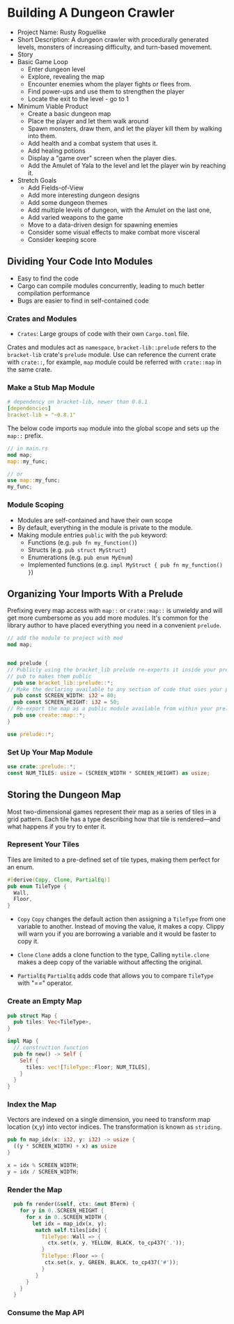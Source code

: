 # Building A Dungeon Crawler

- Project Name: Rusty Roguelike
- Short Description:
  A dungeon crawler with procedurally generated levels, monsters of increasing difficulty, and turn-based movement.
- Story
- Basic Game Loop
  - Enter dungeon level
  - Explore, revealing the map
  - Encounter enemies whom the player fights or flees from.
  - Find power-ups and use them to strengthen the player
  - Locate the exit to the level - go to 1
- Minimum Viable Product
  - Create a basic dungeon map
  - Place the player and let them walk around
  - Spawn monsters, draw them, and let the player kill them by walking into them.
  - Add health and a combat system that uses it.
  - Add healing potions
  - Display a "game over" screen when the player dies.
  - Add the Amulet of Yala to the level and let the player win by reaching it.
- Stretch Goals
  - Add Fields-of-View
  - Add more interesting dungeon designs
  - Add some dungeon themes
  - Add multiple levels of dungeon, with the Amulet on the last one,
  - Add varied weapons to the game
  - Move to a data-driven design for spawning enemies
  - Consider some visual effects to make combat more visceral
  - Consider keeping score


## Dividing Your Code Into Modules
- Easy to find the code
- Cargo can compile modules concurrently, leading to much better compilation performance
- Bugs are easier to find in self-contained code

### Crates and Modules

- `Crates`: Large groups of code with their own `Cargo.toml` file.

Crates and modules act as `namespace`, `bracket-lib::prelude` refers to the `bracket-lib` crate's `prelude` module.
Use can reference the current crate with `crate::`, for example, `map` module could be referred with `crate::map` in the same crate.

### Make a Stub Map Module

```yaml
# dependency on bracket-lib, newer than 0.8.1
[dependencies]
bracket-lib = "~0.8.1"
```

The below code imports `map` module into the global scope and sets up the `map::` prefix.
```rust
// in main.rs
mod map;
map::my_func;

// or
use map::my_func;
my_func;
```

### Module Scoping

- Modules are self-contained and have their own scope
- By default, everything in the module is private to the module.
- Making module entries `public` with the `pub` keyword:
  - Functions (e.g. `pub fn my_function()`)
  - Structs (e.g. `pub struct MyStruct`)
  - Enumerations (e.g. `pub enum MyEnum`)
  - Implemented functions (e.g. `impl MyStruct { pub fn my_function() }`)


## Organizing Your Imports With a Prelude
Prefixing every map access with `map::` or `crate::map::` is unwieldy and will get more cumbersome as you add more modules.
It's common for the library author to have placed everything you need in a convenient `prelude`.

```rust
// add the module to project with mod
mod map;


mod prelude {
// Publicly using the bracket_lib prelude re-exports it inside your prelude.
// pub to makes them public
  pub use bracket_lib::prelude::*;
// Make the declaring available to any section of code that uses your prelude.
  pub const SCREEN_WIDTH: i32 = 80;
  pub const SCREEN_HEIGHT: i32 = 50;
// Re-export the map as a public module available from within your prelude.
  pub use create::map::*;
}

use prelude::*;
```

### Set Up Your Map Module

```rust
use crate::prelude::*;
const NUM_TILES: usize = (SCREEN_WIDTH * SCREEN_HEIGHT) as usize;
```

## Storing the Dungeon Map
Most two-dimensional games represent their map as a series of tiles in a grid pattern. Each tile has a type describing how that tile is rendered—and what happens if you try to enter it.

### Represent Your Tiles
Tiles are limited to a pre-defined set of tile types, making them perfect for an enum.

```rust
#[derive(Copy, Clone, PartialEq)]
pub enum TileType {
  Wall,
  Floor,
}
```

- `Copy`
  `Copy` changes the default action then assigning a `TileType` from one variable to another.
  Instead of moving the value, it makes a copy. Clippy will warn you if you are borrowing a variable and it would be faster to copy it.

- `Clone`
  `Clone` adds a clone function to the type, Calling `mytile.clone` makes a deep copy of the variable without affecting the original.

- `PartialEq`
  `PartialEq` adds code that allows you to compare `TileType` with "==" operator.

### Create an Empty Map

```rust
pub struct Map {
  pub tiles: Vec<TileType>,
}

impl Map {
  // construction function
  pub fn new() -> Self {
    Self {
      tiles: vec![TileType::Floor; NUM_TILES],
    }
  }
}
```

### Index the Map
Vectors are indexed on a single dimension, you need to transform map location (x,y) into vector indices. The transformation is known as `striding`.

```rust
pub fn map_idx(x: i32, y: i32) -> usize {
  ((y * SCREEN_WIDTH) + x) as usize
}

x = idx % SCREEN_WIDTH;
y = idx / SCREEN_WIDTH;
```

### Render the Map
```rust
  pub fn render(&self, ctx: &mut BTerm) {
    for y in 0..SCREEN_HEIGHT {
      for x in 0..SCREEN_WIDTH {
        let idx = map_idx(x, y);
         match self.tiles[idx] {
           TileType::Wall => {
             ctx.set(x, y, YELLOW, BLACK, to_cp437('.'));
           }
           TileType::Floor => {
            ctx.set(x, y, GREEN, BLACK, to_cp437('#'));
           }
         }
      }
    }
  }
```

### Consume the Map API

